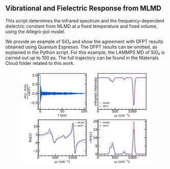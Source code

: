 ## Vibrational and Fielectric Response from MLMD

This script determines the infrared spectrum and the frequency-dependent dielectric constant from MLMD at a fixed temperature and fixed volume, using the Allegro-pol model.

We provide an example of SiO₂ and show the agreement with DFPT results obtained using Quantum Espresso. The DFPT results can be omitted, as explained in the Python script. For this example, the LAMMPS MD of SiO₂ is carried out up to 100 ps. The full trajectory can be found in the Materials Cloud folder related to this work.

<center>
<img src="./SiO2.png" width="80%">
</center>

